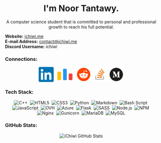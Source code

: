 <h1 align="center">I'm Noor Tantawy.</h1>
<p align="center">A computer science student that is committed to personal and professional growth to reach his full potential.</p>

<b>Website:</b> <a href="https://ichiwi.me" target="_blank">ichiwi.me</a><br>
<b>E-mail Address:</b> contact@ichiwi.me<br>
<b>Discord Username:</b> ichiwi

<h3 align="left">Connections:</h3>
<p align="center">
<a href="https://linkedin.com/in/noortantawy" target="blank"><img align="center" src="https://raw.githubusercontent.com/iChiwi/iChiwi/refs/heads/main/src/LinkedIn.png" alt="LinkedIn Profile of Noor Tantawy" height="50" width="50" /></a>&nbsp;&nbsp;
<a href="https://codeforces.com/profile/noortantawy" target="blank"><img align="center" src="https://raw.githubusercontent.com/iChiwi/iChiwi/refs/heads/main/src/Codeforces.png" alt="Codeforces Profile of Noor Tantawy" height="50" width="50" /></a>&nbsp;&nbsp;
<a href="https://reddit.com/user/iChiwi" target="blank"><img align="center" src="https://raw.githubusercontent.com/iChiwi/iChiwi/refs/heads/main/src/Reddit.png" alt="Reddit Profile of iChiwi" height="50" width="50" /></a>
<a href="https://stackoverflow.com/users/17390236" target="blank"><img align="center" src="https://raw.githubusercontent.com/iChiwi/iChiwi/refs/heads/main/src/Stackoverflow.png" alt="Stack Overflow Profile of Noor Tantawy" height="50" width="50" /></a>
<a href="https://medium.com/@noortantawy" target="blank"><img align="center" src="https://raw.githubusercontent.com/iChiwi/iChiwi/refs/heads/main/src/Medium.png" alt="Medium Profile of Noor Tantawy" height="50" width="50" /></a>
</p>

<h3 align="left">Tech Stack:</h3>
<p align="center">
  <img src="https://img.shields.io/badge/c++-%2300599C.svg?style=for-the-badge&logo=c%2B%2B&logoColor=white" alt="C++" />&nbsp;
  <img src="https://img.shields.io/badge/html5-%23E34F26.svg?style=for-the-badge&logo=html5&logoColor=white" alt="HTML5" />&nbsp;
  <img src="https://img.shields.io/badge/css3-%231572B6.svg?style=for-the-badge&logo=css3&logoColor=white" alt="CSS3" />&nbsp;
  <img src="https://img.shields.io/badge/python-3670A0?style=for-the-badge&logo=python&logoColor=ffdd54" alt="Python" />&nbsp;
  <img src="https://img.shields.io/badge/markdown-%23000000.svg?style=for-the-badge&logo=markdown&logoColor=white" alt="Markdown" />&nbsp;
  <img src="https://img.shields.io/badge/bash_script-%23121011.svg?style=for-the-badge&logo=gnu-bash&logoColor=white" alt="Bash Script" />&nbsp;
  <img src="https://img.shields.io/badge/javascript-%23323330.svg?style=for-the-badge&logo=javascript&logoColor=%23F7DF1E" alt="JavaScript" />&nbsp;
  <img src="https://img.shields.io/badge/ovh-%23123F6D.svg?style=for-the-badge&logo=ovh&logoColor=#123F6D" alt="OVH" />&nbsp;
  <img src="https://img.shields.io/badge/azure-%230072C6.svg?style=for-the-badge&logo=microsoftazure&logoColor=white" alt="Azure" />&nbsp;
  <img src="https://img.shields.io/badge/flask-%23000.svg?style=for-the-badge&logo=flask&logoColor=white" alt="Flask" />&nbsp;
  <img src="https://img.shields.io/badge/SASS-hotpink.svg?style=for-the-badge&logo=SASS&logoColor=white" alt="SASS" />&nbsp;
  <img src="https://img.shields.io/badge/node.js-6DA55F?style=for-the-badge&logo=node.js&logoColor=white" alt="Node.js" />&nbsp;
  <img src="https://img.shields.io/badge/NPM-%23CB3837.svg?style=for-the-badge&logo=npm&logoColor=white" alt="NPM" />&nbsp;
  <img src="https://img.shields.io/badge/nginx-%23009639.svg?style=for-the-badge&logo=nginx&logoColor=white" alt="Nginx" />&nbsp;
  <img src="https://img.shields.io/badge/gunicorn-%298729.svg?style=for-the-badge&logo=gunicorn&logoColor=white" alt="Gunicorn" />&nbsp;
  <img src="https://img.shields.io/badge/MariaDB-003545?style=for-the-badge&logo=mariadb&logoColor=white" alt="MariaDB" />&nbsp;
  <img src="https://img.shields.io/badge/mysql-4479A1.svg?style=for-the-badge&logo=mysql&logoColor=white" alt="MySQL" />
</p>

<h3 align="left">GitHub Stats:</h3>
<p align="center">
  <img src="https://github-readme-stats.vercel.app/api?username=iChiwi&theme=dracula&hide_border=true&include_all_commits=false&count_private=false" alt="iChiwi GitHub Stats" /> <br/>
</p>
